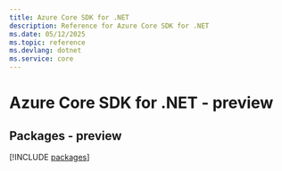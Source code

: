 ```yaml
---
title: Azure Core SDK for .NET
description: Reference for Azure Core SDK for .NET
ms.date: 05/12/2025
ms.topic: reference
ms.devlang: dotnet
ms.service: core
---
```

# Azure Core SDK for .NET - preview
## Packages - preview
[!INCLUDE [packages](core-index.md)]